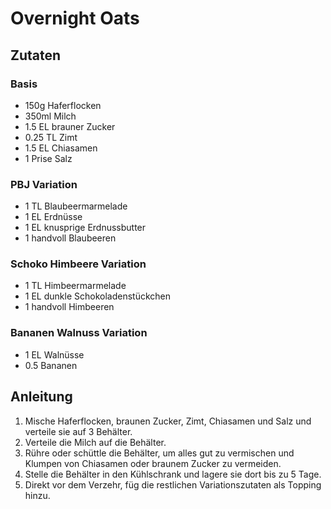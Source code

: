 # Overnight Oats
## Zutaten
### Basis
- 150g Haferflocken
- 350ml Milch
- 1.5 EL brauner Zucker
- 0.25 TL Zimt
- 1.5 EL Chiasamen
- 1 Prise Salz

### PBJ Variation
- 1 TL Blaubeermarmelade
- 1 EL Erdnüsse
- 1 EL knusprige Erdnussbutter
- 1 handvoll Blaubeeren

### Schoko Himbeere Variation
- 1 TL Himbeermarmelade
- 1 EL dunkle Schokoladenstückchen
- 1 handvoll Himbeeren

### Bananen Walnuss Variation
- 1 EL Walnüsse
- 0.5 Bananen

## Anleitung
1. Mische Haferflocken, braunen Zucker, Zimt, Chiasamen und Salz und verteile sie auf 3 Behälter.
2. Verteile die Milch auf die Behälter.
3. Rühre oder schüttle die Behälter, um alles gut zu vermischen und Klumpen von Chiasamen oder braunem Zucker zu vermeiden.
4. Stelle die Behälter in den Kühlschrank und lagere sie dort bis zu 5 Tage.
5. Direkt vor dem Verzehr, füg die restlichen Variationszutaten als Topping hinzu.
